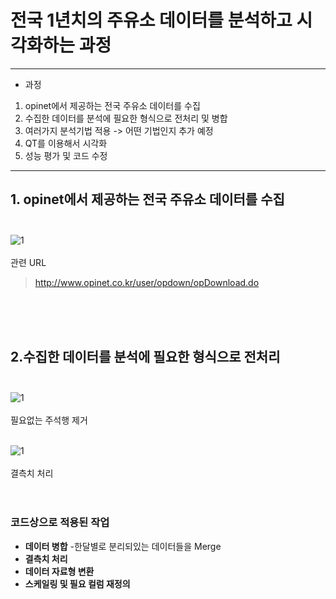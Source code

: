 # **전국 1년치의 주유소 데이터를 분석하고 시각화하는 과정**

***

+ 과정
1. opinet에서 제공하는 전국 주유소 데이터를 수집
2. 수집한 데이터를 분석에 필요한 형식으로 전처리 및 병합
3. 여러가지 분석기법 적용 -> 어떤 기법인지 추가 예정
4. QT를 이용해서 시각화
5. 성능 평가 및 코드 수정

***

## 1. opinet에서 제공하는 전국 주유소 데이터를 수집<br><br>
![1](https://user-images.githubusercontent.com/51322546/99346922-19280700-28d9-11eb-9efb-279074676117.PNG)  
<br>관련 URL
> http://www.opinet.co.kr/user/opdown/opDownload.do  

<br><br><br>
## 2.수집한 데이터를 분석에 필요한 형식으로 전처리<br><br>
![1](https://user-images.githubusercontent.com/51322546/99348995-3c08ea00-28de-11eb-898b-791be542793c.PNG)  
<br>필요없는 주석행 제거<br><br>

![1](https://user-images.githubusercontent.com/51322546/100058814-565a3f00-2e6d-11eb-983e-5fc85a572131.png)  
<br>결측치 처리<br><br><br>

### 코드상으로 적용된 작업
* **데이터 병합**
-한달별로 분리되있는 데이터들을 Merge
* **결측치 처리**
* **데이터 자료형 변환**
* **스케일링 및 필요 컬럼 재정의**








